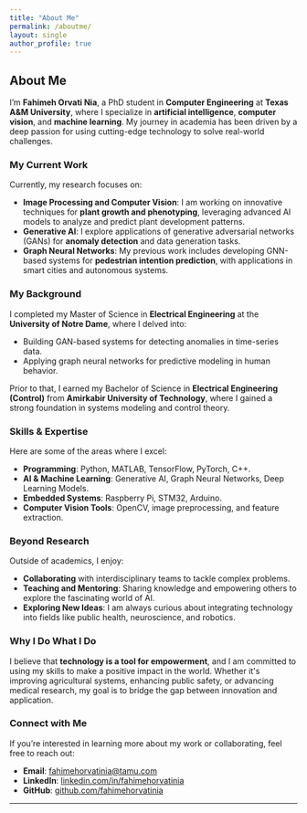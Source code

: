 ```yaml
---
title: "About Me"
permalink: /aboutme/
layout: single
author_profile: true
---
```


## About Me

I’m **Fahimeh Orvati Nia**, a PhD student in **Computer Engineering** at **Texas A&M University**, where I specialize in **artificial intelligence**, **computer vision**, and **machine learning**. My journey in academia has been driven by a deep passion for using cutting-edge technology to solve real-world challenges.

### My Current Work
Currently, my research focuses on:
- **Image Processing and Computer Vision**: I am working on innovative techniques for **plant growth and phenotyping**, leveraging advanced AI models to analyze and predict plant development patterns.
- **Generative AI**: I explore applications of generative adversarial networks (GANs) for **anomaly detection** and data generation tasks.
- **Graph Neural Networks**: My previous work includes developing GNN-based systems for **pedestrian intention prediction**, with applications in smart cities and autonomous systems.

### My Background
I completed my Master of Science in **Electrical Engineering** at the **University of Notre Dame**, where I delved into:
- Building GAN-based systems for detecting anomalies in time-series data.
- Applying graph neural networks for predictive modeling in human behavior.

Prior to that, I earned my Bachelor of Science in **Electrical Engineering (Control)** from **Amirkabir University of Technology**, where I gained a strong foundation in systems modeling and control theory.

### Skills & Expertise
Here are some of the areas where I excel:
- **Programming**: Python, MATLAB, TensorFlow, PyTorch, C++.
- **AI & Machine Learning**: Generative AI, Graph Neural Networks, Deep Learning Models.
- **Embedded Systems**: Raspberry Pi, STM32, Arduino.
- **Computer Vision Tools**: OpenCV, image preprocessing, and feature extraction.

### Beyond Research
Outside of academics, I enjoy:
- **Collaborating** with interdisciplinary teams to tackle complex problems.
- **Teaching and Mentoring**: Sharing knowledge and empowering others to explore the fascinating world of AI.
- **Exploring New Ideas**: I am always curious about integrating technology into fields like public health, neuroscience, and robotics.

### Why I Do What I Do
I believe that **technology is a tool for empowerment**, and I am committed to using my skills to make a positive impact in the world. Whether it's improving agricultural systems, enhancing public safety, or advancing medical research, my goal is to bridge the gap between innovation and application.

### Connect with Me
If you’re interested in learning more about my work or collaborating, feel free to reach out:
- **Email**: [fahimehorvatinia@tamu.com](mailto:fahimehorvatinia@tamu.com)
- **LinkedIn**: [linkedin.com/in/fahimehorvatinia](https://linkedin.com/in/fahimehorvatinia)
- **GitHub**: [github.com/fahimehorvatinia](https://github.com/fahimehorvatinia)

---


